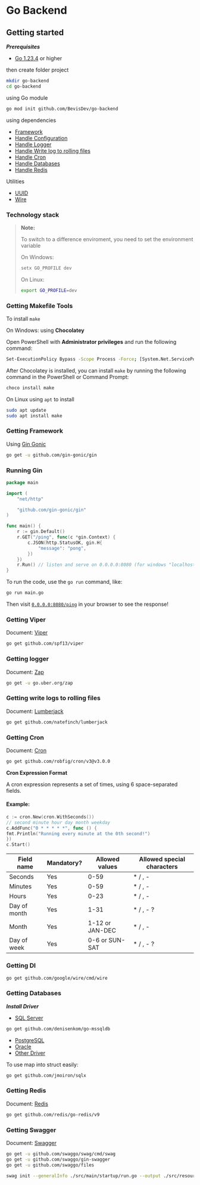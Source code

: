 # Go Backend

## Getting started

***Prerequisites***

- [Go 1.23.4](https://go.dev/doc/install) or higher

then create folder project

```sh
mkdir go-backend
cd go-backend
```

using Go module

```sh
go mod init github.com/BevisDev/go-backend
```

using dependencies

- [Framework](#getting-framework)
- [Handle Configuration](#getting-viper)
- [Handle Logger](#getting-logger)
- [Handle Write log to rolling files](#getting-write-logs-to-rolling-files)
- [Handle Cron](#getting-cron)
- [Handle Databases](#getting-databases)
- [Handle Redis](#getting-redis)

Utilities

- [UUID](https://github.com/google/uuid)
- [Wire](https://github.com/google/wire)

### Technology stack

> **Note:**
>
> To switch to a difference enviroment, you need to set the environment variable
>
> On Windows:
>
> ```sh
> setx GO_PROFILE dev
> ```
>
> On Linux:
>
> ```sh
> export GO_PROFILE=dev
> ```

### Getting Makefile Tools

To install `make`

On Windows: using **Chocolatey**

Open PowerShell with **Administrator privileges** and run the following command:

```sh
Set-ExecutionPolicy Bypass -Scope Process -Force; [System.Net.ServicePointManager]::SecurityProtocol = [System.Net.SecurityProtocolType]::Tls12; iex ((New-Object System.Net.WebClient).DownloadString('https://community.chocolatey.org/install.ps1'))
```

After Chocolatey is installed, you can install `make` by running the following command in the PowerShell or Command
Prompt:

```sh
choco install make
```

On Linux using `apt` to install

```sh
sudo apt update
sudo apt install make
```

### Getting Framework

Using [Gin Gonic](https://github.com/gin-gonic/gin)

```sh
go get -u github.com/gin-gonic/gin
```

### Running Gin

```go
package main

import (
	"net/http"

	"github.com/gin-gonic/gin"
)

func main() {
	r := gin.Default()
	r.GET("/ping", func(c *gin.Context) {
		c.JSON(http.StatusOK, gin.H{
			"message": "pong",
		})
	})
	r.Run() // listen and serve on 0.0.0.0:8080 (for windows "localhost:8080")
}
```

To run the code, use the `go run` command, like:

```sh
go run main.go
```

Then visit [`0.0.0.0:8080/ping`](http://0.0.0.0:8080/ping) in your browser to see the response!

### Getting Viper

Document: [Viper](https://github.com/spf13/viper)

```sh
go get github.com/spf13/viper
```

### Getting logger

Document: [Zap](https://github.com/uber-go/zap)

```sh
go get -u go.uber.org/zap
```

### Getting write logs to rolling files

Document: [Lumberjack](https://github.com/natefinch/lumberjack)

```sh
go get github.com/natefinch/lumberjack
```

### Getting Cron

Document: [Cron](https://github.com/robfig/cron)

```sh
go get github.com/robfig/cron/v3@v3.0.0
```

**Cron Expression Format**

A cron expression represents a set of times, using 6 space-separated fields.

#### Example:

```go
c := cron.New(cron.WithSeconds())
// second minute hour day month weekday
c.AddFunc("0 * * * * *", func () {
fmt.Println("Running every minute at the 0th second!")
})
c.Start()
```

| Field name   | Mandatory? | Allowed values  | Allowed special characters |
|--------------|------------|-----------------|----------------------------|
| Seconds      | Yes        | 0-59            | * / , -                    |
| Minutes      | Yes        | 0-59            | * / , -                    |
| Hours        | Yes        | 0-23            | * / , -                    |
| Day of month | Yes        | 1-31            | * / , - ?                  |
| Month        | Yes        | 1-12 or JAN-DEC | * / , -                    |
| Day of week  | Yes        | 0-6 or SUN-SAT  | * / , - ?                  |

### Getting DI

```sh
go get github.com/google/wire/cmd/wire
```

### Getting Databases

***Install Driver***

- [SQL Server](https://github.com/denisenkom/go-mssqldb)

```sh
go get github.com/denisenkom/go-mssqldb
```

- [PostgreSQL](https://github.com/lib/pq)
- [Oracle](https://github.com/godror/godror)
- [Other Driver](https://go.dev/wiki/SQLDrivers)

To use map into struct easily:

```sh
go get github.com/jmoiron/sqlx
```

### Getting Redis

Document: [Redis](https://github.com/redis/go-redis)

```sh
go get github.com/redis/go-redis/v9
```

### Getting Swagger

Document: [Swagger](https://github.com/swaggo/swag)

```sh
go get -u github.com/swaggo/swag/cmd/swag
go get -u github.com/swaggo/gin-swagger
go get -u github.com/swaggo/files
```

```sh
swag init --generalInfo ./src/main/startup/run.go --output ./src/resources/swagger
```